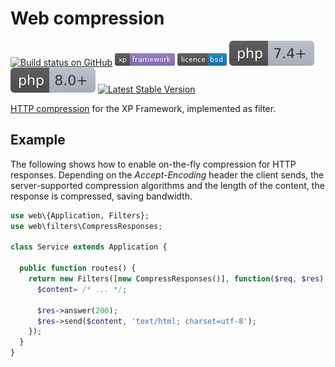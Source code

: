 Web compression
===============

[![Build status on GitHub](https://github.com/xp-forge/web-compression/workflows/Tests/badge.svg)](https://github.com/xp-forge/web-compression/actions)
[![XP Framework Module](https://raw.githubusercontent.com/xp-framework/web/master/static/xp-framework-badge.png)](https://github.com/xp-framework/core)
[![BSD Licence](https://raw.githubusercontent.com/xp-framework/web/master/static/licence-bsd.png)](https://github.com/xp-framework/core/blob/master/LICENCE.md)
[![Requires PHP 7.4+](https://raw.githubusercontent.com/xp-framework/web/master/static/php-7_4plus.svg)](http://php.net/)
[![Supports PHP 8.0+](https://raw.githubusercontent.com/xp-framework/web/master/static/php-8_0plus.svg)](http://php.net/)
[![Latest Stable Version](https://poser.pugx.org/xp-forge/web-compression/version.png)](https://packagist.org/packages/xp-forge/web-compression)

[HTTP compression](https://developer.mozilla.org/en-US/docs/Web/HTTP/Compression) for the XP Framework, implemented as filter.

Example
-------
The following shows how to enable on-the-fly compression for HTTP responses. Depending on the *Accept-Encoding* header the client sends, the server-supported compression algorithms and the length of the content, the response is compressed, saving bandwidth.

```php
use web\{Application, Filters};
use web\filters\CompressResponses;

class Service extends Application {

  public function routes() {
    return new Filters([new CompressResponses()], function($req, $res) {
      $content= /* ... */;

      $res->answer(200);
      $res->send($content, 'text/html; charset=utf-8');
    });
  }
}
```
